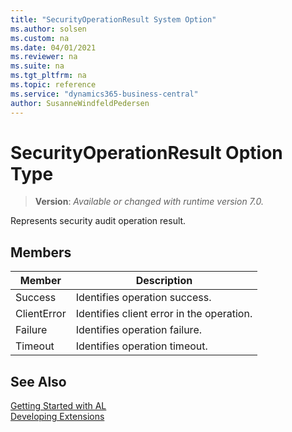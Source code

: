 ```yaml
---
title: "SecurityOperationResult System Option"
ms.author: solsen
ms.custom: na
ms.date: 04/01/2021
ms.reviewer: na
ms.suite: na
ms.tgt_pltfrm: na
ms.topic: reference
ms.service: "dynamics365-business-central"
author: SusanneWindfeldPedersen
---
```

[//]: # (START>DO_NOT_EDIT)
[//]: # (IMPORTANT:Do not edit any of the content between here and the END>DO_NOT_EDIT.)
[//]: # (Any modifications should be made in the .xml files in the ModernDev repo.)
# SecurityOperationResult Option Type
> **Version**: _Available or changed with runtime version 7.0._

Represents security audit operation result.

## Members
|  Member  |  Description  |
|----------------|---------------|
|Success|Identifies operation success.|
|ClientError|Identifies client error in the operation.|
|Failure|Identifies operation failure.|
|Timeout|Identifies operation timeout.|

[//]: # (IMPORTANT: END>DO_NOT_EDIT)
## See Also  
[Getting Started with AL](../../devenv-get-started.md)  
[Developing Extensions](../../devenv-dev-overview.md)  
